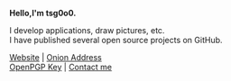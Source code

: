 **Hello,I'm tsg0o0.**

I develop applications, draw pictures, etc.  
I have published several open source projects on GitHub.

[Website](https://tsg0o0.com/) | [Onion Address](http://tsg4o4zjaknpkbefs2k47a7emkl54moz2t2k4py4gbyhz6v7vubsjbad.onion/)  
[OpenPGP Key](https://tsg0o0.com/pgp/) | [Contact me](https://tsg0o0.com/contact/)

